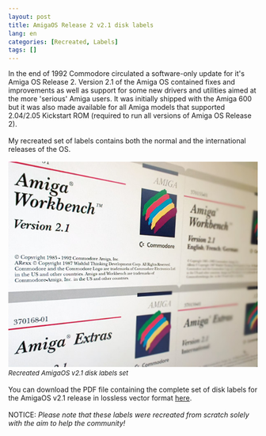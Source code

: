 ```yaml
---
layout: post
title: AmigaOS Release 2 v2.1 disk labels
lang: en
categories: [Recreated, Labels]
tags: []
---
```

In the end of 1992 Commodore circulated a software-only update for it's Amiga OS Release 2. Version 2.1 of the Amiga OS contained fixes and improvements as well as support for some new drivers and utilities aimed at the more 'serious' Amiga users. It was initially shipped with the Amiga 600 but it was also made available for all Amiga models that supported 2.04/2.05 Kickstart ROM (required to run all versions of Amiga OS Release 2).
<br><br>
My recreated set of labels contains both the normal and the international releases of the OS.
<br><br>
<img src="\assets\img\post_previews\amigaos-21-disk-labels.jpg"><br>
<span style="font-size:small; font-style: italic">Recreated AmigaOS v2.1 disk labels set</span>
<br><br>
You can download the PDF file containing the complete set of disk labels for the AmigaOS v2.1 release in lossless vector format <a href="https://app.box.com/s/p64x3di82d1s009ja2uncg221217w4gp" target="_blank">here</a>.
<br><br>
NOTICE: *Please note that these labels were recreated from scratch solely with the aim to help the community!*